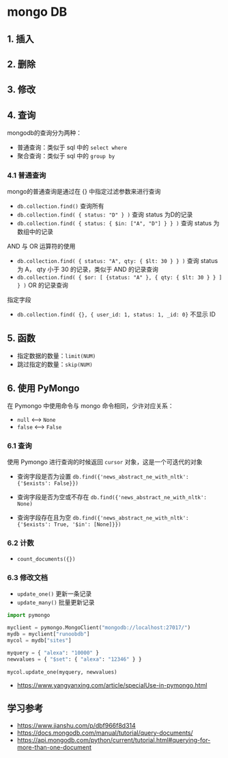 # mongo DB

## 1. 插入

## 2. 删除

## 3. 修改

## 4. 查询

mongodb的查询分为两种：

- 普通查询：类似于 sql 中的 `select where`
- 聚合查询：类似于 sql 中的 `group by`

### 4.1 普通查询

mongo的普通查询是通过在 {} 中指定过滤参数来进行查询

- `db.collection.find()` 查询所有
- `db.collection.find( { status: "D" } )` 查询 status 为D的记录
- `db.collection.find( { status: { $in: ["A", "D"] } } )` 查询 status 为 数组中的记录

AND 与 OR 运算符的使用

- `db.collection.find( { status: "A", qty: { $lt: 30 } } )` 查询 status 为 A， qty 小于 30 的记录，类似于 AND 的记录查询
- `db.collection.find( { $or: [ {status: "A" }, { qty: { $lt: 30 } } ] } )` OR 的记录查询

指定字段

- `db.collection.find( {}, { user_id: 1, status: 1, _id: 0}` 不显示 ID

## 5. 函数

- 指定数据的数量：`limit(NUM)`
- 跳过指定的数量：`skip(NUM)`

## 6. 使用 PyMongo

在 Pymongo 中使用命令与 mongo 命令相同，少许对应关系：

- `null` <--> `None`
- `false` <--> `False`

### 6.1 查询

使用 Pymongo 进行查询的时候返回 `cursor` 对象，这是一个可迭代的对象

- 查询字段是否为设置
`db.find({'news_abstract_ne_with_nltk': {'$exists': False}})`

- 查询字段是否为空或不存在
`db.find({'news_abstract_ne_with_nltk': None)`

- 查询字段存在且为空
`db.find({'news_abstract_ne_with_nltk': {'$exists': True, '$in': [None]}})`

### 6.2 计数

- `count_documents({})`

### 6.3 修改文档

- `update_one()` 更新一条记录 
- `update_many()` 批量更新记录

```python
import pymongo

myclient = pymongo.MongoClient("mongodb://localhost:27017/")
mydb = myclient["runoobdb"]
mycol = mydb["sites"]
 
myquery = { "alexa": "10000" }
newvalues = { "$set": { "alexa": "12346" } }
 
mycol.update_one(myquery, newvalues)
```

- https://www.yangyanxing.com/article/specialUse-in-pymongo.html

## 学习参考

- https://www.jianshu.com/p/dbf966f8d314
- https://docs.mongodb.com/manual/tutorial/query-documents/
- https://api.mongodb.com/python/current/tutorial.html#querying-for-more-than-one-document